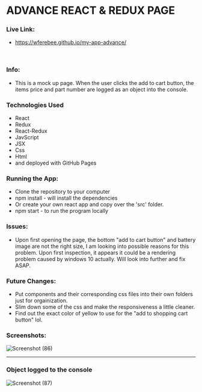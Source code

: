 # ADVANCE REACT & REDUX PAGE


### Live Link: 
* https://wferebee.github.io/my-app-advance/

&nbsp;
&nbsp;
&nbsp;
### Info:
* This is a mock up page. When the user clicks the add to cart button, the items price and part number are logged as an object into the console.


### Technologies Used
* React
* Redux
* React-Redux
* JavScript
* JSX
* Css
* Html
* and deployed with GitHub Pages


### Running the App:
* Clone the repository to your computer
* npm install - will install the dependencies
* Or create your own react app and copy over the 'src' folder.
* npm start - to run the program locally


### Issues:
* Upon first opening the page, the bottom "add to cart button" and battery image are not the right size, I am looking into possible reasons for this problem. Upon first inspection, it appears it could be a rendering problem caused by windows 10 actually. Will look into further and fix ASAP.


### Future Changes:
* Put components and their corresponding css files into their own folders just for orgainization.
* Slim down some of the css and make the responsiveness a little cleaner.
* Find out the exact color of yellow to use for the "add to shopping cart button" lol.


### Screenshots:
![Screenshot (86)](https://user-images.githubusercontent.com/53095806/77710789-5d127880-6fa5-11ea-8c5e-f9460357a590.png)

********************************************************************

### Object logged to the console
![Screenshot (87)](https://user-images.githubusercontent.com/53095806/77710796-613e9600-6fa5-11ea-89fa-f0bff7db6763.png)
